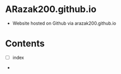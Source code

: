 # ARazak200.github.io

- Website hosted on Github via arazak200.github.io

# Contents
- [ ] index
- 
